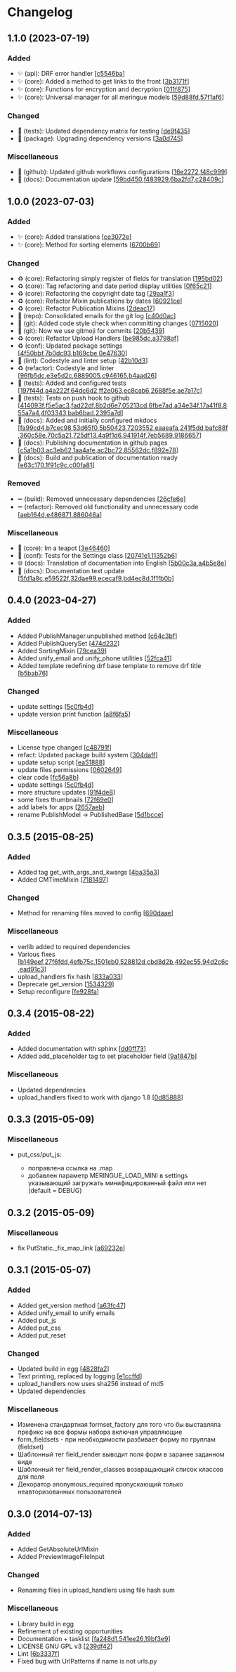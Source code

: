 # Changelog

<a name="1.1.0"></a>
## 1.1.0 (2023-07-19)

### Added

- ✨ (api): DRF error handler [[c5546ba](https://github.com/dd/Meringue/commit/c5546bac0f5469e7588910f5f110dec52bbfa0d8)]
- ✨ (core): Added a method to get links to the front [[3b3171f](https://github.com/dd/Meringue/commit/3b3171f87914b2eece54b15c646c9f467ff9118e)]
- ✨ (core): Functions for encryption and decryption [[011f875](https://github.com/dd/Meringue/commit/011f875c7327005e32a343eff46c0f6724a2c794)]
- ✨ (core): Universal manager for all meringue models [[59d88fd](https://github.com/dd/Meringue/commit/59d88fdda6b7cb41a518a1cf01ddbdf423a010ce),[57f1af6](https://github.com/dd/Meringue/commit/57f1af6391c43c2d0bbceeabffea4f8f4fee0fb0)]

### Changed

- 🔧 (tests): Updated dependency matrix for testing [[de9f435](https://github.com/dd/Meringue/commit/de9f4350b1d703ecb48cd9446844f8513d8f4765)]
- 🔧 (package): Upgrading dependency versions [[3a0d745](https://github.com/dd/Meringue/commit/3a0d74525ada9d8d9192bfb8f99dfa2dee7e9ab2)]

### Miscellaneous

- 🔧 (github): Updated github workflows configurations [[16e2272](https://github.com/dd/Meringue/commit/16e2272d1cf5e50fbb05e6d3b3fbe109056128ff),[f48c999](https://github.com/dd/Meringue/commit/f48c9999a0b6ea88e2f817c7e87303897d8a7b4e)]
- 📝 (docs): Documentation update [[59bd450](https://github.com/dd/Meringue/commit/59bd45066ef82e8f79e4da200768e548343e0c0b),[f483929](https://github.com/dd/Meringue/commit/f483929d295685b9867f6bbb8bd5b216afd48e4f),[6ba2fd7](https://github.com/dd/Meringue/commit/6ba2fd772f443a410736ae84c01236441690f16f),[c28409c](https://github.com/dd/Meringue/commit/c28409cd81b6e3f5f5867fd8ffaa7b88f50c0a3d)]


<a name="1.0.0"></a>
## 1.0.0 (2023-07-03)

### Added

- ✨ (core): Added translations [[ce3072e](https://github.com/dd/Meringue/commit/ce3072e9cece70b6833ec4dc5b89720672530d0d)]
- ✨ (core): Method for sorting elements [[6700b69](https://github.com/dd/Meringue/commit/6700b69bf62a1271099e0c53230f5d1a8cd05ffa)]

### Changed

- ♻️ (core): Refactoring simply register of fields for translation [[195bd02](https://github.com/dd/Meringue/commit/195bd0267e24efa318ddf66f07748f9e81c4fd50)]
- ♻️ (core): Tag refactoring and date period display utilities [[0f65c21](https://github.com/dd/Meringue/commit/0f65c2151394dd521cf312e8f66c9f68cf89e1b3)]
- ♻️ (core): Refactoring the copyright date tag [[29aa1f3](https://github.com/dd/Meringue/commit/29aa1f3fd4f9652f9da6996762fb599c3c11dded)]
- ♻️ (core): Refactor Mixin publications by dates [[60921ce](https://github.com/dd/Meringue/commit/60921ced5b4844d9210c0983a209041813174836)]
- ♻️ (core): Refactor Publication Mixins [[2deac17](https://github.com/dd/Meringue/commit/2deac170cfbd8af8669d47a4903fe9f5905b66ec)]
- 💬 (repo): Consolidated emails for the git log [[c40d0ac](https://github.com/dd/Meringue/commit/c40d0aceeb946302e5a355cc69ac3b174c66b6f5)]
- 🔧 (git): Added code style check when committing changes [[0715020](https://github.com/dd/Meringue/commit/0715020cb8bda07e53b129a9c45ba8bf161ad5b7)]
- 🔧 (git): Now we use gitmoji for commits [[20b5439](https://github.com/dd/Meringue/commit/20b5439364cf8e7936c94d1ccbbdf45334e18b72)]
- ♻️ (core): Refactor Upload Handlers [[be985dc](https://github.com/dd/Meringue/commit/be985dc64527bba24566a1e61edbbe69b8528eca),[a3798af](https://github.com/dd/Meringue/commit/a3798afc3c048efd1ba838acb3f447cb6bd474ba)]
- ♻️ (conf): Updated package settings [[4f50bbf](https://github.com/dd/Meringue/commit/4f50bbf003b44bf8e28a1c86da430f466214cfff),[7b0dc93](https://github.com/dd/Meringue/commit/7b0dc9309dbdf47fe8fd6e28f8ffc01cb4cabcca),[b169cbe](https://github.com/dd/Meringue/commit/b169cbeb46e4de3c038f20bdfb74782923013cc8),[0e47630](https://github.com/dd/Meringue/commit/0e47630c3da98e86ba14953b89ed4650e6127d9d)]
- 🔧 (lint): Codestyle and linter setup [[42b10d3](https://github.com/dd/Meringue/commit/42b10d3c81f37b555b6c8a90c3d79a78bd6e55f5)]
- ♻️ (refactor): Codestyle and linter [[96fb5dc](https://github.com/dd/Meringue/commit/96fb5dccc6bb8bfa42e58e196f27a737e11cd995),[e3e5d2c](https://github.com/dd/Meringue/commit/e3e5d2cda8df57d250bf56e26fc9ae178fe00ec7),[6889005](https://github.com/dd/Meringue/commit/6889005b399f9d05d3466b05593c509be543b711),[c946165](https://github.com/dd/Meringue/commit/c9461656b14307d41658655f73332df9ccecfa49),[b4aad26](https://github.com/dd/Meringue/commit/b4aad26d586eba49d40ee93666325a2bc9f0034b)]
- 🔧 (tests): Added and configured tests [[197f44d](https://github.com/dd/Meringue/commit/197f44d43fd2bb15cc4dc59ec2cc43efacd865f5),[a4a222f](https://github.com/dd/Meringue/commit/a4a222f19d7a76242d8096bfb7a529b127576ec0),[64dc6d2](https://github.com/dd/Meringue/commit/64dc6d271ed55c22fa22c44f87e3a510885bb8ed),[ff2e063](https://github.com/dd/Meringue/commit/ff2e0631fc09bb66b4ceb0387358b63c900a8637),[ec8cab6](https://github.com/dd/Meringue/commit/ec8cab68743d4c6b4cba5fb9d1429566fac4f52b),[2688f5e](https://github.com/dd/Meringue/commit/2688f5e4e007d6b6e1b981d7e7618681f5d180c5),[ae7a17c](https://github.com/dd/Meringue/commit/ae7a17cd9b30c46a21774501bc026270ed3d0195)]
- 🔧 (tests): Tests on push hook to github [[414093f](https://github.com/dd/Meringue/commit/414093f7820b330c6eaade8620e2feeca5bf2525),[f5e5ac3](https://github.com/dd/Meringue/commit/f5e5ac3401e717a3092e49f7f51d87df15c0a0c4),[fad22df](https://github.com/dd/Meringue/commit/fad22df0ede75508ca3d663cfb68de581d5c6fa0),[8b2d6e7](https://github.com/dd/Meringue/commit/8b2d6e7f581d2b67ca340dcbca2fd5ecf3ce9c3d),[05213cd](https://github.com/dd/Meringue/commit/05213cd9fbce6f7467e0eab9832ae63bb223c17e),[6fbe7ad](https://github.com/dd/Meringue/commit/6fbe7ad182a89e262842beae38c6923197df79e6),[a34e34f](https://github.com/dd/Meringue/commit/a34e34fde4eed7ce6fe7193d994d8bcdfc531435),[17a41f8](https://github.com/dd/Meringue/commit/17a41f85a5b0a22f3dde4c4458d4852f3ad52d3e),[855a7a4](https://github.com/dd/Meringue/commit/855a7a489a06aa6704ed94a7d9370b29f07a3e03),[4f03343](https://github.com/dd/Meringue/commit/4f03343b0092cfa912683013154a293b8921a716),[bab6bad](https://github.com/dd/Meringue/commit/bab6bad3e2cdde9795ea146eb1f09bbef29cf14a),[2395a7d](https://github.com/dd/Meringue/commit/2395a7d652749cf1aa84856283ee061e80102ccf)]
- 🔧 (docs): Added and initially configured mkdocs [[fa99cd4](https://github.com/dd/Meringue/commit/fa99cd431d7cf1267cf0cb4a15416d42d0eccf53),[b7cec98](https://github.com/dd/Meringue/commit/b7cec986a81dee94af659f4585154cb7d253a6cd),[53d65f0](https://github.com/dd/Meringue/commit/53d65f0eb6b9cedac10dcb43b72f44f8851071a5),[5b50423](https://github.com/dd/Meringue/commit/5b50423af97d9a88ce4d4a99d06b0e25abac3a39),[7203552](https://github.com/dd/Meringue/commit/7203552963beea54d5b2910543fc71efe7588d8f),[eaaeafa](https://github.com/dd/Meringue/commit/eaaeafa4b95a7c42dbede49c11998b45d732e108),[241f5dd](https://github.com/dd/Meringue/commit/241f5dd29d0febc6a5988185d25ae45879033bcc),[bafc88f](https://github.com/dd/Meringue/commit/bafc88f31c262d0cb6fe836f6e9ffb3d36e46634),[360c58e](https://github.com/dd/Meringue/commit/360c58e066e3ba640fef5263553e976da6da955e),[70c5a21](https://github.com/dd/Meringue/commit/70c5a2102dc46ce3fd6d3ee01fe2ff57b2f61b7d),[725df13](https://github.com/dd/Meringue/commit/725df13c125d5583d8a72b4f6adc83252eefb4ab),[4a9f1d6](https://github.com/dd/Meringue/commit/4a9f1d6310241e7a2965d5ea68c388f79c4e3ae1),[941914f](https://github.com/dd/Meringue/commit/941914f12fe4409baf3cd05b34d60cf294c7cdd8),[7eb5689](https://github.com/dd/Meringue/commit/7eb5689a24192e83869af6168c6f65ef83844c41),[9186657](https://github.com/dd/Meringue/commit/9186657a39b999e1540665f0de6b14c239eb358a)]
- 🔧 (docs): Publishing documentation in github pages [[c5a1b03](https://github.com/dd/Meringue/commit/c5a1b0364756dda9d22095ef116605ecbb59f9c7),[ac3eb62](https://github.com/dd/Meringue/commit/ac3eb6203c5cc730cf7437fa8e1feea08a820616),[1aa4afe](https://github.com/dd/Meringue/commit/1aa4afea0083248a7282ed9005d289e0da6882bf),[ac2bc72](https://github.com/dd/Meringue/commit/ac2bc72d7dd33ab7b02f5a809f46d390476bf264),[85562dc](https://github.com/dd/Meringue/commit/85562dcca067f66e03e59d53031df8ad94eb0570),[f892e78](https://github.com/dd/Meringue/commit/f892e781c2689f49192738adffb21454b743efac)]
- 🔧 (docs): Build and publication of documentation ready [[e63c170](https://github.com/dd/Meringue/commit/e63c17082271792a01462cd413ba60691c835eb3),[1f91c9c](https://github.com/dd/Meringue/commit/1f91c9c5c798725c8518fe6ee9abd826c6a18b04),[c00fa81](https://github.com/dd/Meringue/commit/c00fa81807359510f7db890d1bde1272b682f469)]

### Removed

- ➖ (build): Removed unnecessary dependencies [[26cfe6e](https://github.com/dd/Meringue/commit/26cfe6e80389b1b190c15a02af3ed2de4f0689d4)]
- ➖ (refactor): Removed old functionality and unnecessary code [[aeb164d](https://github.com/dd/Meringue/commit/aeb164d9ce2f062660182bc7a4a0da0650604bb5),[e486871](https://github.com/dd/Meringue/commit/e486871921ccebba0e882bf23bafce0f90fb552e),[886046a](https://github.com/dd/Meringue/commit/886046a56fcfe5e6d5b28a4d7e0973cb01334a6c)]

### Miscellaneous

- 🥚 (core): Im a teapot [[3e46460](https://github.com/dd/Meringue/commit/3e464608e4643ce980b60cb92f46c77c6ea3a58a)]
- 🧪 (conf): Tests for the Settings class [[20741e1](https://github.com/dd/Meringue/commit/20741e179d08d6d1a0cb4e6cbd59bb78cf5387fa),[11352b6](https://github.com/dd/Meringue/commit/11352b65974f42b475d0dfd430495fc49846f100)]
- 🌐 (docs): Translation of documentation into English [[5b00c3a](https://github.com/dd/Meringue/commit/5b00c3ab289df68ce4e3ebccf0fd75186c58fb9a),[a4b5e8e](https://github.com/dd/Meringue/commit/a4b5e8ed2355f576e013e7ca2d43884318badfa9)]
- 📝 (docs): Documentation text update [[5fd1a8c](https://github.com/dd/Meringue/commit/5fd1a8c95b3ba716cb95d80e8a245351739fbd1a),[e59522f](https://github.com/dd/Meringue/commit/e59522f4261015f1b72dc46de77a733e2e2197db),[32dae99](https://github.com/dd/Meringue/commit/32dae9992d27fa15e60126f32117664a596b1717),[ececaf9](https://github.com/dd/Meringue/commit/ececaf9bf4e516af048037f3f2fcf97ed31f32a3),[bd4ec8d](https://github.com/dd/Meringue/commit/bd4ec8d36a5752e866ff0b8dd395e6e092e5058b),[1f1fb0b](https://github.com/dd/Meringue/commit/1f1fb0b6e56d7bf9033cd7e8677c330d07e9f8a8)]


<a name="0.4.0"></a>
## 0.4.0 (2023-04-27)

### Added

-  Added PublishManager.unpublished method [[c64c3bf](https://github.com/dd/Meringue/commit/c64c3bf9b86be0f698db4bc4ab4f3c181f4cc376)]
-  Added PublishQuerySet [[474d232](https://github.com/dd/Meringue/commit/474d2327de37050449041527f8dd76503c8cacae)]
-  Added SortingMixin [[79cea39](https://github.com/dd/Meringue/commit/79cea391cbe680904b84b5a73b84e017dcd8180b)]
-  Added unify_email and unify_phone utilities [[52fca41](https://github.com/dd/Meringue/commit/52fca413464d8d4b14c789a53d08e8eed8cff0b0)]
-  Added template redefining drf base template to remove drf title [[b5bab76](https://github.com/dd/Meringue/commit/b5bab761a90416fa41127aedbe54af2b34edb866)]

### Changed

-  update settings [[5c0fb4d](https://github.com/dd/Meringue/commit/5c0fb4d2348b418aa17af78af7aad14986a80a1c)]
-  update version print function [[a8f6fa5](https://github.com/dd/Meringue/commit/a8f6fa5903f826d1ce595a1615587fcdd454859c)]

### Miscellaneous

-  License type changed [[c48791f](https://github.com/dd/Meringue/commit/c48791f3c4a21e8c25c20f24ec54812ac671ea6c)]
-  refact: Updated package build system [[304daff](https://github.com/dd/Meringue/commit/304daffd13b2da736a93ae567d001a3b30b6441b)]
-  update setup script [[ea51888](https://github.com/dd/Meringue/commit/ea5188871a6057c3de798dcaae6aba72bee1210a)]
-  update files permissions [[0602649](https://github.com/dd/Meringue/commit/06026499c71976b103f5e15326228e1e44eb0dd6)]
-  clear code [[fc56a8b](https://github.com/dd/Meringue/commit/fc56a8b5cca317ccc4f900daa2b845ec66b23683)]
-  update settings [[5c0fb4d](https://github.com/dd/Meringue/commit/5c0fb4d2348b418aa17af78af7aad14986a80a1c)]
-  more structure updates [[91f4de8](https://github.com/dd/Meringue/commit/91f4de8e25a9f6f4cebf9e29e0f83bfae2a42fe9)]
-  some fixes thumbnails [[72f69e0](https://github.com/dd/Meringue/commit/72f69e0b0c2e49cde94f68b28810dc3023df1b55)]
-  add labels for apps [[2657aeb](https://github.com/dd/Meringue/commit/2657aeb57f2cd48142ae08de841a0a1bac5e5c27)]
-  rename PublishModel -> PublishedBase [[5d1bcce](https://github.com/dd/Meringue/commit/5d1bcceae94ef64aa8a973313c17880a26c953d4)]


<a name="0.3.5"></a>
## 0.3.5 (2015-08-25)

### Added

-  Added tag get_with_args_and_kwargs [[4ba35a3](https://github.com/dd/Meringue/commit/4ba35a339efe49f77f3cffc2f1ac6c438259236e)]
-  Added CMTimeMixin [[7181497](https://github.com/dd/Meringue/commit/718149753e3d62613413ba5405717eede676986d)]

### Changed

-  Method for renaming files moved to config [[690daae](https://github.com/dd/Meringue/commit/690daaef16750f1ab98ff383e11ab56463985c30)]

### Miscellaneous

-  verlib added to required dependencies
-  Various fixes [[b149eef](https://github.com/dd/Meringue/commit/b149eefee6716ff75446f602d02cd31721b2d415),[27f6fdd](https://github.com/dd/Meringue/commit/27f6fddf7d42d2ad585aa0ee4cc5b4daefa6d99b),[4efb75c](https://github.com/dd/Meringue/commit/4efb75c793f5a4d7b1c12cb3248cc9604a67207c),[1501eb0](https://github.com/dd/Meringue/commit/1501eb081c39ab05737041f60b00fcc43080a13f),[528812d](https://github.com/dd/Meringue/commit/528812dd4cfd34d939869f0bad6ef8d8ae52be0d),[cbd8d2b](https://github.com/dd/Meringue/commit/cbd8d2b5a254a08e9807de6b243c65babf6ce4b6),[492ec55](https://github.com/dd/Meringue/commit/492ec5598ee70fd657e01cc5316502037f4b143f),[94d2c6c](https://github.com/dd/Meringue/commit/94d2c6c44c0e844ed8c87e1c8f4a794bf2c04018),[ead91c3](https://github.com/dd/Meringue/commit/ead91c3db8ebe6800a1ba81bf225377ea9866f8f)]
-  upload_handlers fix hash [[833a033](https://github.com/dd/Meringue/commit/833a0337a0dd497eceaa82178ee58998368482f4)]
-  Deprecate get_version [[1534329](https://github.com/dd/Meringue/commit/153432904a654e75f14eb0aadadba2831317919e)]
-  Setup reconfigure [[fe928fa](https://github.com/dd/Meringue/commit/fe928fa972ba6dda341aaa0ad1cbdcf9b2836c46)]


<a name="0.3.4"></a>
## 0.3.4 (2015-08-22)

### Added

-  Added documentation with sphinx [[dd0ff73](https://github.com/dd/Meringue/commit/dd0ff736f5641a7a80956f8fa94971941583e0c6)]
-  Added add_placeholder tag to set placeholder field [[9a1847b](https://github.com/dd/Meringue/commit/9a1847b8f95ffa67d3ae1e80dcfd9f9b4a3a7ac9)]

### Miscellaneous

-  Updated dependencies
-  upload_handlers fixed to work with django 1.8 [[0d85888](https://github.com/dd/Meringue/commit/0d85888e3f15c9b76f3595b5946fd8b1fd8c7801)]


<a name="0.3.3"></a>
## 0.3.3 (2015-05-09)

### Miscellaneous

* put_css/put_js:

  - поправлена ссылка на .map
  - добавлен параметр MERINGUE_LOAD_MINI в settings указывающий загружать минифицированный файл или нет (default = DEBUG)


<a name="0.3.2"></a>
## 0.3.2 (2015-05-09)

### Miscellaneous

-  fix PutStatic.\_fix_map_link [[a69232e](https://github.com/dd/Meringue/commit/a69232e8efc33983bef9ec729051b4f93bb721d3)]


<a name="0.3.1"></a>
## 0.3.1 (2015-05-07)

### Added

-  Added get_version method [[a63fc47](https://github.com/dd/Meringue/commit/a63fc4780e5f4fbbf395da5b24b3826da269af0f)]
-  Added unify_email to unify emails
-  Added put_js
-  Added put_css
-  Added put_reset

### Changed

-  Updated build in egg [[4828fa2](https://github.com/dd/Meringue/commit/4828fa241a61ebb58c3de1aa45f2b9400bccf771)]
-  Text printing, replaced by logging [[e1ccffd](https://github.com/dd/Meringue/commit/e1ccffdb8a2dcff88f3c1d6b51928dee9e8740bd)]
-  upload_handlers now uses sha256 instead of md5
-  Updated dependencies

### Miscellaneous

-  Изменена стандартная formset_factory для того что бы выставляла префикс на все формы набора включая управляющие
-  form_fieldsets - при необходимости разбивает форму по группам (fieldset)
-  Шаблонный тег field_render выводит поля форм в заранее заданном виде
-  Шаблонный тег field_render_classes возвращающий список классов для поля
-  Декоратор anonymous_required пропускающий только неавторизованных пользователей


<a name="0.3.0"></a>
## 0.3.0 (2014-07-13)

### Added

-  Added GetAbsoluteUrlMixin
-  Added PreviewImageFileInput

### Changed

-  Renaming files in upload_handlers using file hash sum

### Miscellaneous

-  Library build in egg
-  Refinement of existing opportunities
-  Documentation + tasklist [[fa248d1](https://github.com/dd/Meringue/commit/fa248d13945b81a2e1ddab20d2883d41654c423d),[541ee26](https://github.com/dd/Meringue/commit/541ee26bdc0ca32c848eeb86dec49b38f646c438),[19bf3e9](https://github.com/dd/Meringue/commit/19bf3e92c5fb0428ae9afd3a9ce67c793ddc756a)]
-  LICENSE GNU GPL v3 [[239df42](https://github.com/dd/Meringue/commit/239df42e61c74fae42d412be17adf973370edec0)]
-  Lint [[6b3337f](https://github.com/dd/Meringue/commit/6b3337f96bde71ce38df8ef8d57ffd0391279db6)]
-  Fixed bug with UrlPatterns if name is not urls.py
